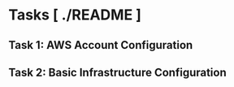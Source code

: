 # Tasks [ ./README ]

## Task 1: AWS Account Configuration

## Task 2: Basic Infrastructure Configuration
